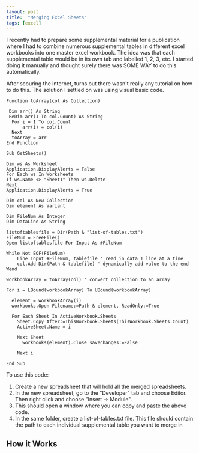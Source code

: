 ```yaml
---
layout: post
title:  "Merging Excel Sheets"
tags: [excel]
---
```


I recently had to prepare some supplemental material for a publication where I had to combine numerous supplemental tables in different excel workbooks into one master excel workbook. The idea was that each supplemental table would be in its own tab and labelled 1, 2, 3, etc. I started doing it manually and thought surely there was SOME WAY to do this automatically. 

After scouring the internet, turns out there wasn't really any tutorial on how to do this. The solution I settled on was using visual basic code.

```
Function toArray(col As Collection)

 Dim arr() As String
 ReDim arr(1 To col.Count) As String
  For i = 1 To col.Count
      arr(i) = col(i)
  Next
  toArray = arr
End Function

Sub GetSheets()

Dim ws As Worksheet
Application.DisplayAlerts = False
For Each ws In Worksheets
If ws.Name <> "Sheet1" Then ws.Delete
Next
Application.DisplayAlerts = True

Dim col As New Collection
Dim element As Variant

Dim FileNum As Integer
Dim DataLine As String

listoftablesfile = Dir(Path & "list-of-tables.txt")
FileNum = FreeFile()
Open listoftablesfile For Input As #FileNum

While Not EOF(FileNum)
    Line Input #FileNum, tablefile ' read in data 1 line at a time
    col.Add Dir(Path & tablefile) ' dynamically add value to the end
Wend

workbookArray = toArray(col) ' convert collection to an array

For i = LBound(workbookArray) To UBound(workbookArray)

  element = workbookArray(i)
  workbooks.Open Filename:=Path & element, ReadOnly:=True
  
  For Each Sheet In ActiveWorkbook.Sheets
    Sheet.Copy After:=ThisWorkbook.Sheets(ThisWorkbook.Sheets.Count)
    ActiveSheet.Name = i
     
    Next Sheet
      workbooks(element).Close savechanges:=False
     
    Next i

End Sub
```

To use this code:

1. Create a new spreadsheet that will hold all the merged spreadsheets.
1. In the new spreadsheet, go to the "Developer"  tab and choose Editor. Then right click and choose "Insert -> Module".
1. This should open a window where you can copy and paste the above code.
1. In the same folder, create a list-of-tables.txt file. This file should contain the path to each individual supplemental table you want to merge in

## How it Works

